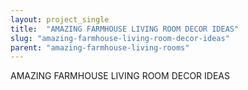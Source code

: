```yaml
---
layout: project_single
title:  "AMAZING FARMHOUSE LIVING ROOM DECOR IDEAS"
slug: "amazing-farmhouse-living-room-decor-ideas"
parent: "amazing-farmhouse-living-rooms"
---
```

AMAZING FARMHOUSE LIVING ROOM DECOR IDEAS